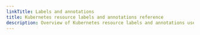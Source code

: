 ```yaml
---
linkTitle: Labels and annotations
title: Kubernetes resource labels and annotations reference
description: Overview of Kubernetes resource labels and annotations used by Giant Swarm, and their meaning.
---
```

